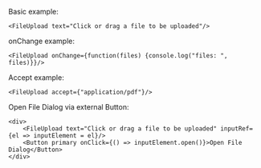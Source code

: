 
Basic example:

    <FileUpload text="Click or drag a file to be uploaded"/>

onChange example:

    <FileUpload onChange={function(files) {console.log("files: ", files)}}/>

Accept example:

    <FileUpload accept={"application/pdf"}/>

Open File Dialog via external Button:

    <div>
        <FileUpload text="Click or drag a file to be uploaded" inputRef={el => inputElement = el}/>
        <Button primary onClick={() => inputElement.open()}>Open File Dialog</Button>
    </div>

